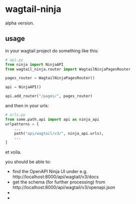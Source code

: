 
# wagtail-ninja

alpha version.

## usage

in your wagtail project do something like this:
```python
# api.py
from ninja import NinjaAPI
from wagtail_ninja.router import WagtailNinjaPagesRouter

pages_router = WagtailNinjaPagesRouter()

api = NinjaAPI()

api.add_router("/pages/", pages_router)
```

and then in your urls:
```python
# urls.py
from some.path.api import api as ninja_api
urlpatterns = [
    ...
    path("api/wagtail/v3/", ninja_api.urls),
    ...
]
```

et voila.


you should be able to:

- find the OpenAPI Ninja UI under e.g. http://localhost:8000/api/wagtail/v3/docs
- get the schema (for further processing) from http://localhost:8000/api/wagtail/v3/openapi.json
- 
- 
